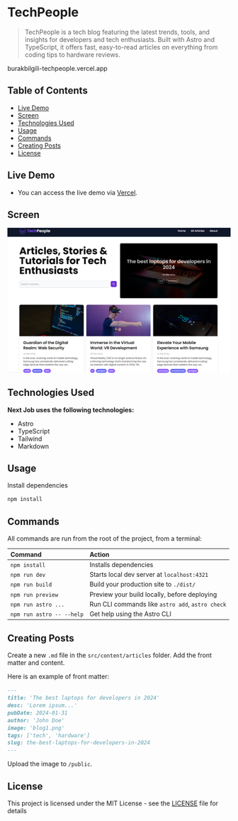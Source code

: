# TechPeople

> TechPeople is a tech blog featuring the latest trends, tools, and insights for developers and tech enthusiasts. Built with Astro and TypeScript, it offers fast, easy-to-read articles on everything from coding tips to hardware reviews.

burakbilgili-techpeople.vercel.app

## Table of Contents

- [Live Demo](#live-demo)
- [Screen](#screen)
- [Technologies Used](#technologies-used)
- [Usage](#usage)
- [Commands](#commands)
- [Creating Posts](#creating-posts)
- [License](#license)

## Live Demo

- You can access the live demo via [Vercel](https://burakbilgili-techpeople.vercel.app).

## Screen

[<img src="./public/screen.png" />](https://burakbilgili-techpeople.vercel.app)

## Technologies Used

**Next Job uses the following technologies:**

- Astro
- TypeScript
- Tailwind
- Markdown

## Usage

Install dependencies

```sh
npm install
```

## Commands

All commands are run from the root of the project, from a terminal:

| Command                   | Action                                           |
| :------------------------ | :----------------------------------------------- |
| `npm install`             | Installs dependencies                            |
| `npm run dev`             | Starts local dev server at `localhost:4321`      |
| `npm run build`           | Build your production site to `./dist/`          |
| `npm run preview`         | Preview your build locally, before deploying     |
| `npm run astro ...`       | Run CLI commands like `astro add`, `astro check` |
| `npm run astro -- --help` | Get help using the Astro CLI                     |

## Creating Posts

Create a new `.md` file in the `src/content/articles` folder. Add the front matter and content.

Here is an example of front matter:

```md
---
title: 'The best laptops for developers in 2024'
desc: 'Lorem ipsum...'
pubDate: 2024-01-31
author: 'John Doe'
image: 'blog1.png'
tags: ['tech', 'hardware']
slug: the-best-laptops-for-developers-in-2024
---
```

Upload the image to `/public`.

## License

This project is licensed under the MIT License - see the [LICENSE](LICENSE.md) file for details
